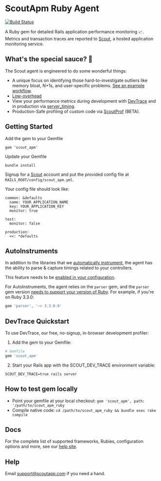 # ScoutApm Ruby Agent

[![Build Status](https://github.com/scoutapp/scout_apm_ruby/actions/workflows/test.yml/badge.svg)](https://github.com/scoutapp/scout_apm_ruby/actions)

A Ruby gem for detailed Rails application performance monitoring 📈. Metrics and transaction traces are
reported to [Scout](https://scoutapp.com), a hosted application monitoring
service.

## What's the special sauce? 🤔

The Scout agent is engineered to do some wonderful things:

* A unique focus on identifying those hard-to-investigate outliers like memory bloat, N+1s, and user-specific problems. [See an example workflow](http://scoutapp.com/newrelic-alternative).
* [Low-overhead](http://blog.scoutapp.com/articles/2016/02/07/overhead-benchmarks-new-relic-vs-scout)
* View your performance metrics during development with [DevTrace](https://docs.scoutapm.com/#devtrace) and in production via [server_timing](https://github.com/scoutapp/ruby_server_timing).
* Production-Safe profiling of custom code via [ScoutProf](https://docs.scoutapm.com/#scoutprof) (BETA).

## Getting Started

Add the gem to your Gemfile

    gem 'scout_apm'

Update your Gemfile

    bundle install

Signup for a [Scout](https://scoutapm.com) account and put the provided
config file at `RAILS_ROOT/config/scout_apm.yml`.

Your config file should look like:

    common: &defaults
      name: YOUR_APPLICATION_NAME
      key: YOUR_APPLICATION_KEY
      monitor: true

    test:
      monitor: false

    production:
      <<: *defaults

## AutoInstruments
In addition to the libraries that we [automatically instrument](https://scoutapm.com/docs/ruby#instrumented-libraries), the agent has the ability to parse & capture timings related
to your controllers. 

This feature needs to be [enabled in your configuration](https://scoutapm.com/docs/ruby/advanced-features#enabling-autoinstruments). 

For AutoInstruments, the agent relies on the `parser` gem, and the `parser` gem version [needs to support your version of Ruby](https://github.com/whitequark/parser?tab=readme-ov-file#backwards-compatibility). For example, if you're on Ruby 3.3.0:
```ruby
gem 'parser', '~> 3.3.0.0'
```


## DevTrace Quickstart

To use DevTrace, our free, no-signup, in-browser development profiler:

1. Add the gem to your Gemfile:

```ruby
# Gemfile
gem 'scout_apm'
```

2. Start your Rails app with the SCOUT_DEV_TRACE environment variable:

```
SCOUT_DEV_TRACE=true rails server
```

## How to test gem locally

* Point your gemfile at your local checkout: `gem 'scout_apm', path: '/path/to/scout_apm_ruby`
* Compile native code: `cd /path/to/scout_apm_ruby && bundle exec rake compile`


## Docs

For the complete list of supported frameworks, Rubies, configuration options
and more, see our [help site](https://docs.scoutapm.com/).

## Help

Email support@scoutapp.com if you need a hand.
